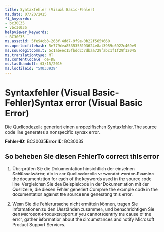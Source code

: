 ```yaml
---
title: Syntaxfehler (Visual Basic-Fehler)
ms.date: 07/20/2015
f1_keywords:
- bc30035
- vbc30035
helpviewer_keywords:
- BC30035
ms.assetid: 5fe98cb3-263f-4dd7-9f9e-0b22f5659660
ms.openlocfilehash: 5e779dea8535355293624e8a13959c6922c469e9
ms.sourcegitcommit: 5c1abeec15fbddcc7dbaa729fabc1f1f29f12045
ms.translationtype: MT
ms.contentlocale: de-DE
ms.lasthandoff: 03/15/2019
ms.locfileid: "58033939"
---
```

# <a name="syntax-error-visual-basic-error"></a><span data-ttu-id="b50fe-102">Syntaxfehler (Visual Basic-Fehler)</span><span class="sxs-lookup"><span data-stu-id="b50fe-102">Syntax error (Visual Basic Error)</span></span>
<span data-ttu-id="b50fe-103">Die Quellcodezeile generiert einen unspezifischen Syntaxfehler.</span><span class="sxs-lookup"><span data-stu-id="b50fe-103">The source code line generates a nonspecific syntax error.</span></span>  
  
 <span data-ttu-id="b50fe-104">**Fehler-ID:** BC30035</span><span class="sxs-lookup"><span data-stu-id="b50fe-104">**Error ID:** BC30035</span></span>  
  
## <a name="to-correct-this-error"></a><span data-ttu-id="b50fe-105">So beheben Sie diesen Fehler</span><span class="sxs-lookup"><span data-stu-id="b50fe-105">To correct this error</span></span>  
  
1.  <span data-ttu-id="b50fe-106">Überprüfen Sie die Dokumentation hinsichtlich der einzelnen Schlüsselwörter, die in der Quellcodezeile verwendet werden.</span><span class="sxs-lookup"><span data-stu-id="b50fe-106">Examine the documentation for each of the keywords used in the source code line.</span></span> <span data-ttu-id="b50fe-107">Vergleichen Sie den Beispielcode in der Dokumentation mit der Quellzeile, die diesen Fehler generiert.</span><span class="sxs-lookup"><span data-stu-id="b50fe-107">Compare the example code in the documentation against the source line generating this error.</span></span>  
  
2.  <span data-ttu-id="b50fe-108">Wenn Sie die Fehlerursache nicht ermitteln können, tragen Sie Informationen zu den Umständen zusammen, und benachrichtigen Sie den Microsoft-Produktsupport.</span><span class="sxs-lookup"><span data-stu-id="b50fe-108">If you cannot identify the cause of the error, gather information about the circumstances and notify Microsoft Product Support Services.</span></span>  
  
